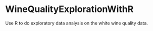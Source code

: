 # WineQualityExplorationWithR
Use R to do exploratory data analysis on the white wine quality data.

